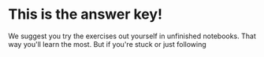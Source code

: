 # This is the answer key!
We suggest you try the exercises out yourself in unfinished notebooks. 
That way you'll learn the most. 
But if you're stuck or just following 